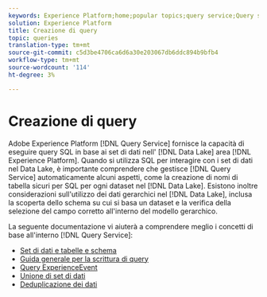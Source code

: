 ```yaml
---
keywords: Experience Platform;home;popular topics;query service;Query service;create queries;
solution: Experience Platform
title: Creazione di query
topic: queries
translation-type: tm+mt
source-git-commit: c5d3be4706ca6d6a30e203067db6ddc894b9bfb4
workflow-type: tm+mt
source-wordcount: '114'
ht-degree: 3%

---
```



# Creazione di query

Adobe Experience Platform [!DNL Query Service] fornisce la capacità di eseguire query SQL in base ai set di dati nell&#39; [!DNL Data Lake] area [!DNL Experience Platform]. Quando si utilizza SQL per interagire con i set di dati nel Data Lake, è importante comprendere che gestisce [!DNL Query Service] automaticamente alcuni aspetti, come la creazione di nomi di tabella sicuri per SQL per ogni dataset nel [!DNL Data Lake]. Esistono inoltre considerazioni sull&#39;utilizzo dei dati gerarchici nel [!DNL Data Lake], inclusa la scoperta dello schema su cui si basa un dataset e la verifica della selezione del campo corretto all&#39;interno del modello gerarchico.

La seguente documentazione vi aiuterà a comprendere meglio i concetti di base all&#39;interno [!DNL Query Service]:

- [Set di dati e tabelle e schema](./datasets-and-tables.md)
- [Guida generale per la scrittura di query](./writing-queries.md)
- [Query ExperienceEvent](./experience-event-queries.md)
- [Unione di set di dati](./joining-datasets.md)
- [Deduplicazione dei dati](./deduplication.md)
